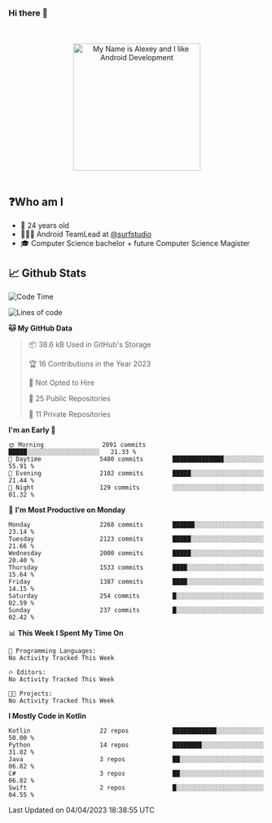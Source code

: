 ### Hi there 👋

<!-- [![Alex's GitHub stats](https://github-readme-stats.vercel.app/api?username=blessedbyjobs)](https://github.com/anuraghazra/github-readme-stats) -->

<!--
**blessedbyjobs/blessedbyjobs** is a ✨ _special_ ✨ repository because its `README.md` (this file) appears on your GitHub profile.


Here are some ideas to get you started:

- 🔭 I’m currently working on ...
- 🌱 I’m currently learning ...
- 👯 I’m looking to collaborate on ...
- 🤔 I’m looking for help with ...
- 💬 Ask me about ...
- 📫 How to reach me: ...
- 😄 Pronouns: ...
- ⚡ Fun fact: ...
-->

<div align="center">
  <br />
  <br />
  <img height="250" alt="My Name is Alexey and I like Android Development" src="images/maxwell_cat.gif" />
  <br />
  <br />

</div>

## ❓Who am I

- 🤵 24 years old
- 👨🏼‍💻 Android TeamLead at [@surfstudio](https://github.com/surfstudio)
- 🎓 Computer Science bachelor + future Computer Science Magister

## 📈 Github Stats

<!--START_SECTION:waka-->
![Code Time](http://img.shields.io/badge/Code%20Time-0%20secs-blue)

![Lines of code](https://img.shields.io/badge/From%20Hello%20World%20I%27ve%20Written-1.1%20million%20lines%20of%20code-blue)

**🐱 My GitHub Data** 

> 📦 38.6 kB Used in GitHub's Storage 
 > 
> 🏆 16 Contributions in the Year 2023
 > 
> 🚫 Not Opted to Hire
 > 
> 📜 25 Public Repositories 
 > 
> 🔑 11 Private Repositories 
 > 
**I'm an Early 🐤** 

```text
🌞 Morning                2091 commits        █████░░░░░░░░░░░░░░░░░░░░   21.33 % 
🌆 Daytime                5480 commits        ██████████████░░░░░░░░░░░   55.91 % 
🌃 Evening                2102 commits        █████░░░░░░░░░░░░░░░░░░░░   21.44 % 
🌙 Night                  129 commits         ░░░░░░░░░░░░░░░░░░░░░░░░░   01.32 % 
```
📅 **I'm Most Productive on Monday** 

```text
Monday                   2268 commits        ██████░░░░░░░░░░░░░░░░░░░   23.14 % 
Tuesday                  2123 commits        █████░░░░░░░░░░░░░░░░░░░░   21.66 % 
Wednesday                2000 commits        █████░░░░░░░░░░░░░░░░░░░░   20.40 % 
Thursday                 1533 commits        ████░░░░░░░░░░░░░░░░░░░░░   15.64 % 
Friday                   1387 commits        ████░░░░░░░░░░░░░░░░░░░░░   14.15 % 
Saturday                 254 commits         █░░░░░░░░░░░░░░░░░░░░░░░░   02.59 % 
Sunday                   237 commits         █░░░░░░░░░░░░░░░░░░░░░░░░   02.42 % 
```


📊 **This Week I Spent My Time On** 

```text
💬 Programming Languages: 
No Activity Tracked This Week

🔥 Editors: 
No Activity Tracked This Week

🐱‍💻 Projects: 
No Activity Tracked This Week
```

**I Mostly Code in Kotlin** 

```text
Kotlin                   22 repos            ████████████░░░░░░░░░░░░░   50.00 % 
Python                   14 repos            ████████░░░░░░░░░░░░░░░░░   31.82 % 
Java                     3 repos             ██░░░░░░░░░░░░░░░░░░░░░░░   06.82 % 
C#                       3 repos             ██░░░░░░░░░░░░░░░░░░░░░░░   06.82 % 
Swift                    2 repos             █░░░░░░░░░░░░░░░░░░░░░░░░   04.55 % 
```




 Last Updated on 04/04/2023 18:38:55 UTC
<!--END_SECTION:waka-->
